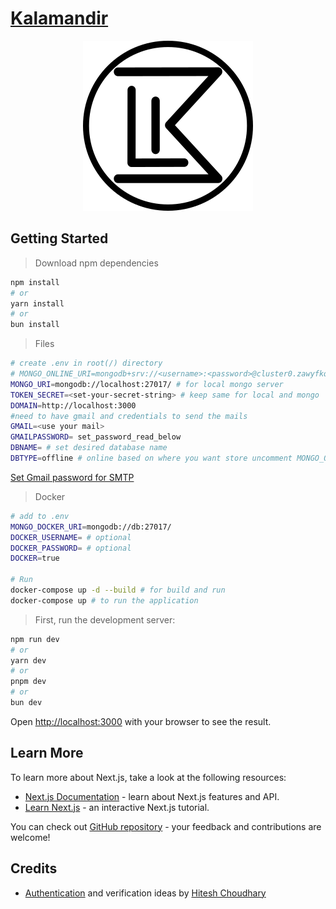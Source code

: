 # [Kalamandir](https://github.com/Girish4489/kalamandir/)

<center>

![KLM](/src/app/klm.png)

</center>

## Getting Started

> Download npm dependencies

```bash
npm install
# or
yarn install
# or
bun install
```

> Files

```bash
# create .env in root(/) directory
# MONGO_ONLINE_URI=mongodb+srv://<username>:<password>@cluster0.zawyfkq.mongodb.net/
MONGO_URI=mongodb://localhost:27017/ # for local mongo server
TOKEN_SECRET=<set-your-secret-string> # keep same for local and mongo
DOMAIN=http://localhost:3000
#need to have gmail and credentials to send the mails
GMAIL=<use your mail>
GMAILPASSWORD= set_password_read_below
DBNAME= # set desired database name
DBTYPE=offline # online based on where you want store uncomment MONGO_ONLINE_URI
```

[Set Gmail password for SMTP](https://support.google.com/mail/answer/185833)

> Docker

```bash
# add to .env
MONGO_DOCKER_URI=mongodb://db:27017/
DOCKER_USERNAME= # optional
DOCKER_PASSWORD= # optional
DOCKER=true

# Run
docker-compose up -d --build # for build and run
docker-compose up # to run the application
```

> First, run the development server:

```bash
npm run dev
# or
yarn dev
# or
pnpm dev
# or
bun dev
```

Open [http://localhost:3000](http://localhost:3000) with your browser to see the result.

## Learn More

To learn more about Next.js, take a look at the following resources:

- [Next.js Documentation](https://nextjs.org/docs) - learn about Next.js features and API.
- [Learn Next.js](https://nextjs.org/learn) - an interactive Next.js tutorial.

You can check out [GitHub repository](https://github.com/Girish4489/kalamandir/) - your feedback and contributions are welcome!

## Credits

- [Authentication](https://youtube.com/playlist?list=PLRAV69dS1uWR7KF-zV6YPYtKYEHENETyE&si=fWih85bZai-wrBHY) and verification ideas by [Hitesh Choudhary](https://www.youtube.com/@HiteshChoudharydotcom)

